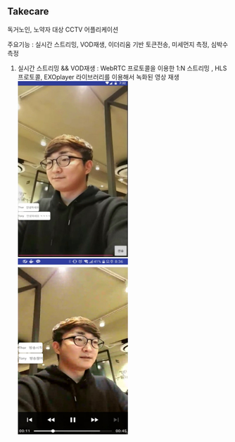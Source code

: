 ## Takecare

독거노인, 노약자 대상 CCTV 어플리케이션

주요기능 : 실시간 스트리밍, VOD재생, 이더리움 기반 토큰전송, 미세먼지 측정, 심박수 측정

1. 실시간 스트리밍 && VOD재생 : WebRTC 프로토콜을 이용한 1:N 스트리밍 , HLS 프로토콜, EXOplayer 라이브러리를 이용해서 녹화된 영상 재생
<img src = './githubImages/RealTimeStreaming.jpg' width='250' height='400'/> <img src = './githubImages/PlayVod.jpg' width='250' height='400'/>












